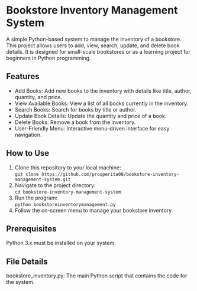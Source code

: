 # Bookstore Inventory Management System
A simple Python-based system to manage the inventory of a bookstore. This project allows users to add, view, search, update, and delete book details. It is designed for small-scale bookstores or as a learning project for beginners in Python programming.

## Features
- Add Books: Add new books to the inventory with details like title, author, quantity, and price.
- View Available Books: View a list of all books currently in the inventory.
- Search Books: Search for books by title or author.
- Update Book Details: Update the quantity and price of a book.
- Delete Books: Remove a book from the inventory.
- User-Friendly Menu: Interactive menu-driven interface for easy navigation.
## How to Use
1. Clone this repository to your local machine:  
```git clone https://github.com/prosperita08/bookstore-inventory-management-system.git```
2. Navigate to the project directory:  
```cd bookstore-inventory-management-system```
3. Run the program:  
```python bookstoreinventorymanagement.py```
4. Follow the on-screen menu to manage your bookstore inventory.
## Prerequisites
Python 3.x must be installed on your system.
## File Details
bookstore_inventory.py: The main Python script that contains the code for the system.
